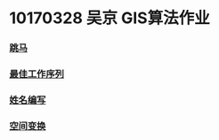 10170328 吴京 GIS算法作业
================
### [跳马](https://NJNU-2019G-10170328.github.io/Public/跳马.html)
### [最佳工作序列](https://NJNU-2019G-10170328.github.io/Public/最佳工作序列.html)
### [姓名编写](https://NJNU-2019G-10170328.github.io/Public/姓名编写.html)
### [空间变换](https://NJNU-2019G-10170328.github.io/Public/空间变换.html)

